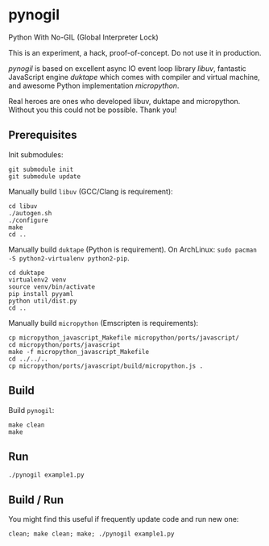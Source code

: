 # pynogil

Python With No-GIL (Global Interpreter Lock)

This is an experiment, a hack, proof-of-concept. Do not use it in production.

*pynogil* is based on excellent async IO event loop library *libuv*, fantastic JavaScript engine *duktape* which comes with compiler and virtual machine, and awesome Python implementation *micropython*.

Real heroes are ones who developed libuv, duktape and micropython. Without you this could not be possible. Thank you!


## Prerequisites

Init submodules:
```
git submodule init
git submodule update
```

Manually build `libuv` (GCC/Clang is requirement):
```
cd libuv
./autogen.sh
./configure
make
cd ..
```

Manually build `duktape` (Python is requirement).
On ArchLinux: `sudo pacman -S python2-virtualenv python2-pip`.

```
cd duktape
virtualenv2 venv
source venv/bin/activate
pip install pyyaml
python util/dist.py
cd ..
```

Manually build `micropython` (Emscripten is requirements):
```
cp micropython_javascript_Makefile micropython/ports/javascript/
cd micropython/ports/javascript
make -f micropython_javascript_Makefile
cd ../../..
cp micropython/ports/javascript/build/micropython.js .
```


## Build

Build `pynogil`:
```
make clean
make
```


## Run

```
./pynogil example1.py
```


## Build / Run

You might find this useful if frequently update code and run new one:

```
clean; make clean; make; ./pynogil example1.py
```
